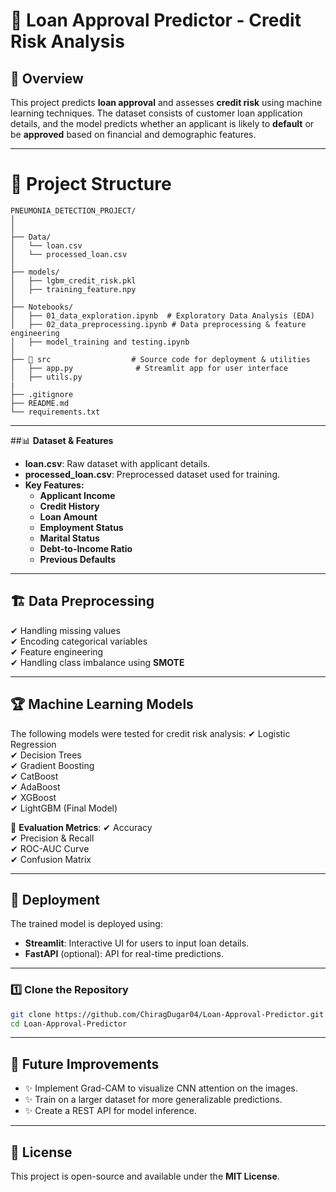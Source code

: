 # 🏦 Loan Approval Predictor - Credit Risk Analysis

## 📌 Overview
This project predicts **loan approval** and assesses **credit risk** using machine learning techniques. The dataset consists of customer loan application details, and the model predicts whether an applicant is likely to **default** or be **approved** based on financial and demographic features.

---

# 💂️ Project Structure
```
PNEUMONIA_DETECTION_PROJECT/
│
│
├── Data/
│   └── loan.csv
│   └── processed_loan.csv 
│
├── models/
│   ├── lgbm_credit_risk.pkl
│   ├── training_feature.npy
│
├── Notebooks/
│   ├── 01_data_exploration.ipynb  # Exploratory Data Analysis (EDA)
│   ├── 02_data_preprocessing.ipynb # Data preprocessing & feature engineering
│   ├── model_training and testing.ipynb 
│
├── 📂 src                  # Source code for deployment & utilities
│   ├── app.py              # Streamlit app for user interface
│   ├── utils.py
|
├── .gitignore
├── README.md
└── requirements.txt
```
---


##📊 **Dataset & Features**
- **loan.csv**: Raw dataset with applicant details.
- **processed_loan.csv**: Preprocessed dataset used for training.
- **Key Features:**
  - **Applicant Income**
  - **Credit History**
  - **Loan Amount**
  - **Employment Status**
  - **Marital Status**
  - **Debt-to-Income Ratio**
  - **Previous Defaults**

---

## 🏗️ **Data Preprocessing**
✔ Handling missing values  
✔ Encoding categorical variables  
✔ Feature engineering  
✔ Handling class imbalance using **SMOTE**  

---

## 🏆 **Machine Learning Models**
The following models were tested for credit risk analysis:
✔ Logistic Regression    
✔ Decision Trees   
✔ Gradient Boosting    
✔ CatBoost     
✔ AdaBoost    
✔ XGBoost      
✔ LightGBM (Final Model)    

📌 **Evaluation Metrics**:
✔ Accuracy  
✔ Precision & Recall  
✔ ROC-AUC Curve  
✔ Confusion Matrix  

---

## 🚀 **Deployment**
The trained model is deployed using:  
- **Streamlit**: Interactive UI for users to input loan details.  
- **FastAPI** (optional): API for real-time predictions.  

---

### 1️⃣ Clone the Repository
```bash
git clone https://github.com/ChiragDugar04/Loan-Approval-Predictor.git
cd Loan-Approval-Predictor
```
---

## 🤖 Future Improvements
- ✨ Implement Grad-CAM to visualize CNN attention on the images.
- ✨ Train on a larger dataset for more generalizable predictions.
- ✨ Create a REST API for model inference.

---

## 📝 License
This project is open-source and available under the **MIT License**.
